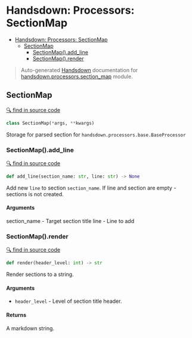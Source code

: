 # Handsdown: Processors: SectionMap

- [Handsdown: Processors: SectionMap](#handsdown-processors-sectionmap)
  - [SectionMap](#sectionmap)
    - [SectionMap().add_line](#sectionmapadd_line)
    - [SectionMap().render](#sectionmaprender)

> Auto-generated [Handsdown](./README.md#modules) documentation for [handsdown.processors.section_map](../handsdown/processors/section_map.py) module.

## SectionMap

[🔍 find in source code](../handsdown/processors/section_map.py#L6)

```python
class SectionMap(*args, **kwargs)
```

Storage for parsed section for `handsdown.processors.base.BaseProcessor`

### SectionMap().add_line

[🔍 find in source code](../handsdown/processors/section_map.py#L11)

```python
def add_line(section_name: str, line: str) -> None
```

Add new `line` to section `section_name`.
If line and section are empty - sections is not created.

#### Arguments

section_name - Target section title
line - Line to add

### SectionMap().render

[🔍 find in source code](../handsdown/processors/section_map.py#L26)

```python
def render(header_level: int) -> str
```

Render sections to a string.

#### Arguments

- `header_level` - Level of section title header.

#### Returns

A markdown string.
